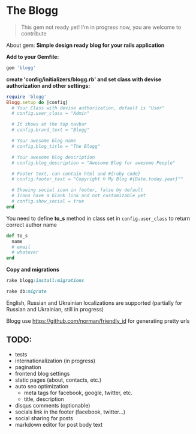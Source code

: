 # The Blogg

> This gem not ready yet! I'm in progress now, you are welcome to contribute

About gem: **Simple design ready blog for your rails application**

**Add to your Gemfile:**

```ruby
gem 'blogg'
```

**create 'config/initializers/blogg.rb' and set class with devise authorization and other settings:**

```ruby
require 'blogg'
Blogg.setup do |config|
  # Your Class with devise authorization, default is "User"
  # config.user_class = "Admin"

  # It shows at the top navbar
  # config.brand_text = "Blogg"

  # Your awesome blog name
  # config.blog_title = "The Blogg"

  # Your awesome blog description
  # config.blog_description = "Awesome Blog for awesome People"

  # Footer text, can contain html and #{ruby code}
  # config.footer_text = "Copyright © My Blog #{Date.today.year}""

  # Showing social icon in footer, false by default
  # Icons have a blank link and not customizable yet
  # config.show_social = true
end
```

You need to define **to_s** method in class set in ```config.user_class``` to return correct author name
```ruby
def to_s
  name
  # email
  # whatever
end
```

**Copy and migrations**

```ruby
rake blogg:install:migrations

rake db:migrate
```

English, Russian and Ukrainian localizations are supported (partially for Russian and Ukrainian, still in progress)

Blogg use https://github.com/norman/friendly_id for generating pretty urls

## TODO:

* tests
* internationalization (in progress)
* pagination
* frontend blog settings
* static pages (about, contacts, etc.)
* auto seo optimization
  * meta tags for facebook, google, twitter, etc.
  * title, description
* disqus comments (optionable)
* socials link in the footer (facebook, twitter...)
* social sharing for posts
* markdown editor for post body text
